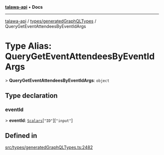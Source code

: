 [**talawa-api**](../../../README.md) • **Docs**

***

[talawa-api](../../../modules.md) / [types/generatedGraphQLTypes](../README.md) / QueryGetEventAttendeesByEventIdArgs

# Type Alias: QueryGetEventAttendeesByEventIdArgs

\> **QueryGetEventAttendeesByEventIdArgs**: `object`

## Type declaration

### eventId

\> **eventId**: [`Scalars`](Scalars.md)\[`"ID"`\]\[`"input"`\]

## Defined in

[src/types/generatedGraphQLTypes.ts:2482](https://github.com/PalisadoesFoundation/talawa-api/blob/790ab2939a7c80eb0ff31afd318f8889a001f225/src/types/generatedGraphQLTypes.ts#L2482)

